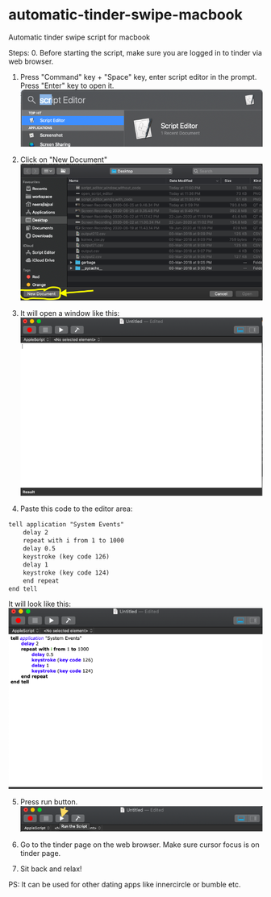 # automatic-tinder-swipe-macbook
Automatic tinder swipe script for macbook

Steps:
0. Before starting the script, make sure you are logged in to tinder via web browser.

1. Press "Command" key + "Space" key, enter script editor in the prompt. Press "Enter" key to open it. <br/>
![open script editor](src/resources/img/open_script_editor.png?raw=true "Open Script Editor")

2. Click on "New Document" <br/>
![click new document](src/resources/img/script_editor_pre_window.png?raw=true "Click New Document in Script Editor")

3. It will open a window like this: <br/>
![script editor blank window](src/resources/img/script_editor_window_without_code.png?raw=true "Script Editor Blank Window")

4. Paste this code to the editor area: <br/>
  ```
  tell application "System Events"
	  delay 2
	  repeat with i from 1 to 1000
      delay 0.5
      keystroke (key code 126)
      delay 1
      keystroke (key code 124)
	  end repeat
  end tell
```

It will look like this: <br/>
![script editor with code](src/resources/img/script_editor_window_with_code.png?raw=true "Script Editor with code")

5. Press run button. <br/>
![run button](src/resources/img/script_editor_run_script_button.png?raw=true "Run Button")

6. Go to the tinder page on the web browser. Make sure cursor focus is on tinder page. <br/>

7. Sit back and relax!

PS: It can be used for other dating apps like innercircle or bumble etc.
